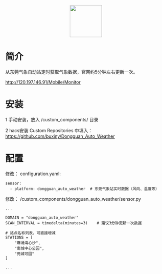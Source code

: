 <p align="center"><img width="100" src="http://120.197.146.91/image/mobile/nav-icon11.png" ></a></p>


# 简介

从东莞气象自动站定时获取气象数据，官网约5分钟左右更新一次。

http://120.197.146.91/Mobile/Monitor

# 安装

1 手动安装，放入 /custom_components/ 目录

2 hacs安装 Custom Repositories 中填入：https://github.com/buxiny/Dongguan_Auto_Weather

# 配置

修改： configuration.yaml:

```
sensor:
  - platform: dongguan_auto_weather  # 东莞气象站实时数据（风向、温度等）
```

修改： /custom_components/dongguan_auto_weather/sensor.py

```
...

DOMAIN = "dongguan_auto_weather"
SCAN_INTERVAL = timedelta(minutes=3)    # 建议3分钟更新一次数据

# 站点名称列表，可直接增减
STATIONS = [
    "麻涌海心沙",
    "南城中心公园",
    "莞城可园"
]

...

```


